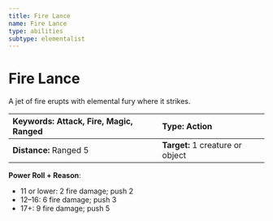 ```yaml
---
title: Fire Lance
name: Fire Lance
type: abilities
subtype: elementalist
---
```


# Fire Lance

A jet of fire erupts with elemental fury where it strikes.

| **Keywords:** Attack, Fire, Magic, Ranged | **Type:** Action                 |
| :---------------------------------------- | :------------------------------- |
| **Distance:** Ranged 5                    | **Target:** 1 creature or object |

**Power Roll + Reason**:

- 11 or lower: 2 fire damage; push 2
- 12–16: 6 fire damage; push 3
- 17+: 9 fire damage; push 5
